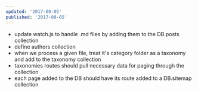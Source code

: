 ```yaml
---
updated: '2017-08-05'
published: '2017-08-05'
---
```

- update watch.js to handle .md files by adding them to the DB.posts collection
- define authors collection
- when we process a given file, treat it's category folder as a taxonomy and add to the taxonomy collection
- taxonomies routes should pull necessary data for paging through the collection
- each page added to the DB should have its route added to a DB.sitemap collection